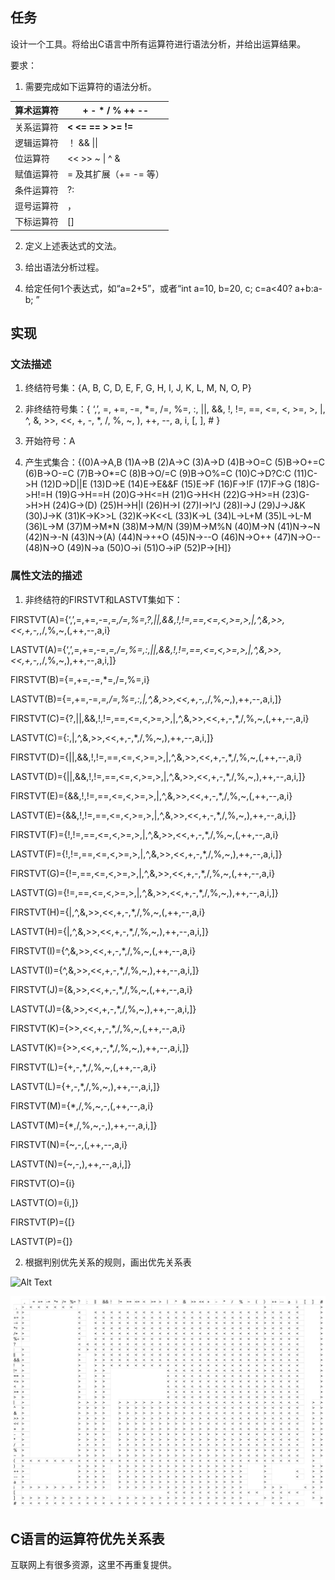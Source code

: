## 任务

设计一个工具。将给出C语言中所有运算符进行语法分析，并给出运算结果。

要求：

1. 需要完成如下运算符的语法分析。

| 算术运算符 | **+   - \* /   % ++ --**   |
| ---------- | -------------------------- |
| 关系运算符 | **<   <=  ==  >   >=  !=** |
| 逻辑运算符 | ！ &&   \|\|               |
| 位运算符   | <<  >>   ~ \| ^   &        |
| 赋值运算符 | = 及其扩展（+= -= 等）     |
| 条件运算符 | ?:                         |
| 逗号运算符 | ，                         |
| 下标运算符 | []                         |

2. 定义上述表达式的文法。

3. 给出语法分析过程。

4. 给定任何1个表达式，如“a=2+5”，或者“int a=10, b=20, c; c=a<40? a+b:a-b; ”

## 实现

### 文法描述

1. 终结符号集：{A, B, C, D, E, F, G, H, I, J, K, L, M, N, O, P}

2. 非终结符号集：{ ‘,’, =, +=, -=, *=, /=, %=, :, ||, &&, !, !=, ==, <=, <, >=, >, |, ^, &, >>, <<, +, -, *, /, %, ~, ), ++, --, a, i, [, ], # }

3. 开始符号：A

4. 产生式集合：{(0)A->A,B (1)A->B (2)A->C (3)A->D (4)B->O=C (5)B->O+=C (6)B->O-=C (7)B->O*=C (8)B->O/=C (9)B->O%=C (10)C->D?C:C (11)C->H (12)D->D||E (13)D->E (14)E->E&&F (15)E->F (16)F->!F (17)F->G (18)G->H!=H (19)G->H==H (20)G->H<=H (21)G->H<H (22)G->H>=H (23)G->H>H (24)G->(D) (25)H->H|I (26)H->I (27)I->I^J (28)I->J (29)J->J&K (30)J->K (31)K->K>>L (32)K->K<<L (33)K->L (34)L->L+M (35)L->L-M (36)L->M (37)M->M*N (38)M->M/N (39)M->M%N (40)M->N (41)N->~N (42)N->-N (43)N->(A) (44)N->++O (45)N->--O (46)N->O++ (47)N->O-- (48)N->O (49)N->a (50)O->i (51)O->iP (52)P->[H]}

### 属性文法的描述

1. 非终结符的FIRSTVT和LASTVT集如下：

FIRSTVT(A)={‘,’,=,+=,-=,*=,/=,%=,?,||,&&,!,!=,==,<=,<,>=,>,|,^,&,>>,<<,+,-,*,/,%,~,(,++,--,a,i}

LASTVT(A)={‘,’,=,+=,-=,*=,/=,%=,:,||,&&,!,!=,==,<=,<,>=,>,|,^,&,>>,<<,+,-,*,/,%,~,),++,--,a,i,]}

  

FIRSTVT(B)={=,+=,-=,*=,/=,%=,i}

LASTVT(B)={=,+=,-=,*=,/=,%=,:,|,^,&,>>,<<,+,-,*,/,%,~,),++,--,a,i,]}

  

FIRSTVT(C)={?,||,&&,!,!=,==,<=,<,>=,>,|,^,&,>>,<<,+,-,*,/,%,~,(,++,--,a,i}

LASTVT(C)={:,|,^,&,>>,<<,+,-,*,/,%,~,),++,--,a,i,]}

  

FIRSTVT(D)={||,&&,!,!=,==,<=,<,>=,>,|,^,&,>>,<<,+,-,*,/,%,~,(,++,--,a,i}

LASTVT(D)={||,&&,!,!=,==,<=,<,>=,>,|,^,&,>>,<<,+,-,*,/,%,~,),++,--,a,i,]}

  

FIRSTVT(E)={&&,!,!=,==,<=,<,>=,>,|,^,&,>>,<<,+,-,*,/,%,~,(,++,--,a,i}

LASTVT(E)={&&,!,!=,==,<=,<,>=,>,|,^,&,>>,<<,+,-,*,/,%,~,),++,--,a,i,]}

 

FIRSTVT(F)={!,!=,==,<=,<,>=,>,|,^,&,>>,<<,+,-,*,/,%,~,(,++,--,a,i}

LASTVT(F)={!,!=,==,<=,<,>=,>,|,^,&,>>,<<,+,-,*,/,%,~,),++,--,a,i,]}

  

FIRSTVT(G)={!=,==,<=,<,>=,>,|,^,&,>>,<<,+,-,*,/,%,~,(,++,--,a,i}

LASTVT(G)={!=,==,<=,<,>=,>,|,^,&,>>,<<,+,-,*,/,%,~,),++,--,a,i,]}

 

FIRSTVT(H)={|,^,&,>>,<<,+,-,*,/,%,~,(,++,--,a,i}

LASTVT(H)={|,^,&,>>,<<,+,-,*,/,%,~,),++,--,a,i,]}

  

FIRSTVT(I)={^,&,>>,<<,+,-,*,/,%,~,(,++,--,a,i}

LASTVT(I)={^,&,>>,<<,+,-,*,/,%,~,),++,--,a,i,]} 

 

FIRSTVT(J)={&,>>,<<,+,-,*,/,%,~,(,++,--,a,i}

LASTVT(J)={&,>>,<<,+,-,*,/,%,~,),++,--,a,i,]}

 

FIRSTVT(K)={>>,<<,+,-,*,/,%,~,(,++,--,a,i}

LASTVT(K)={>>,<<,+,-,*,/,%,~,),++,--,a,i,]}

  

FIRSTVT(L)={+,-,*,/,%,~,(,++,--,a,i} 

LASTVT(L)={+,-,*,/,%,~,),++,--,a,i,]}

  

FIRSTVT(M)={*,/,%,~,-,(,++,--,a,i} 

LASTVT(M)={*,/,%,~,-,),++,--,a,i,]}

  

FIRSTVT(N)={~,-,(,++,--,a,i} 

LASTVT(N)={~,-,),++,--,a,i,]}

  

FIRSTVT(O)={i} 

LASTVT(O)={i,]}



FIRSTVT(P)={[} 

LASTVT(P)={]} 

2. 根据判别优先关系的规则，画出优先关系表

![Alt Text](F:\new\syntactic-analysis\images\优先关系计算规则.png)

![算符优先关系表](images\算符优先关系表.png)

## C语言的运算符优先关系表

互联网上有很多资源，这里不再重复提供。